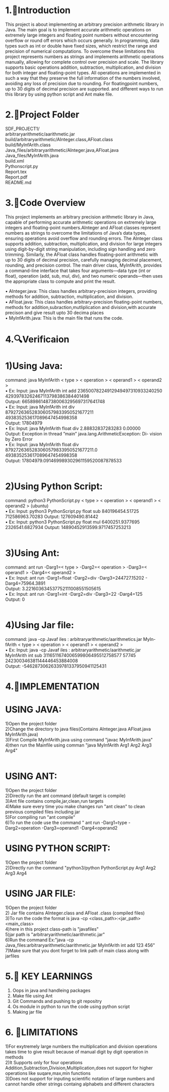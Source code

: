 # 1.🛑Introduction
This project is about implementing an arbitrary precision arithmetic library in Java. The main goal is to implement accurate arithmetic operations on
extremely large integers and floating point numbers without encountering overflow or round off errors which occurs generally. In programming, data types
such as int or double have fixed sizes, which restrict the range and precision of
numerical computations. To overcome these limitations this project represents
numbers as strings and implements arithmetic operations manually, allowing for
complete control over precision and scale.
The library supports basic operations addition, subtraction, multiplication, and division for both integer and floating-point types. All operations
are implemented in such a way that they preserve the full information of the
numbers involved, avoiding any loss of precision due to rounding. For floatingpoint numbers, up to 30 digits of decimal precision are supported. and different
ways to run this library by using python script and Ant make file.

# 2.🛑Project Folder <br>
SDF_PROJECT1/ <br>
arbitraryarithmetic/aarithmetic.jar <br>
build/arbitraryarithmetic/AInteger.class,AFloat.class <br>
build/MyInfArith.class <br>
Java_files/arbitraryarithmetic/AInteger.java,AFloat.java <br>
Java_files/MyInfArith.java <br>
build.xml     <br>
Pythonscript.py <br>
Report.tex   <br>
Report.pdf <br>
README.md  <br>

# 3.🛑Code Overview <br>
  This project implements an arbitrary precision arithmetic library in Java, capable of performing accurate arithmetic operations on extremely large integers and floating-point numbers.AInteger and AFloat classes represent numbers as strings to overcome the limitations of Java’s data types, ensuring operations avoid overflow and rounding errors. The AInteger class supports addition, subtraction, multiplication, and division for large integers using digit-by-digit string manipulation, including sign handling and zero trimming. Similarly, the AFloat class handles floating-point arithmetic with up to 30 digits of decimal precision, carefully managing decimal placement, rounding, and precision control. The main driver class, MyInfArith, provides a command-line interface that takes four arguments—data type (int or float), operation (add, sub, mul, div), and two numeric operands—then uses the appropriate class to compute and print the result.<br>
  
• AInteger.java: This class handles arbitrary-precision integers, providing methods for addition, subtraction, multiplication, and division. <br>
• AFloat.java: This class handles arbitrary-precision floating-point numbers, methods for addition,subraction,mutliplication and division,with accurate precison and give result upto 30 decima places<br>
• MyInfArith.java: This is the main file that runs the code.<br>

# 4.🔍Verificaion <br>
# 1)Using Java: <br>
command: java MyInfArith < type > < operation > < operand1 > < operand2 > <br>
• Ex: Input: java MyInfArith int add 23650078224912949497310933240250
42939783262467113798386384401498 <br>
Output: 66589861487380063295697317641748 <br>
• Ex: Input: java MyInfArith int div 8792726365283060579833950521677211 
493835253617089647454998358 <br>
Output: 17804979 <br>
• Ex: Input: java MyInfArith float div 2.88832837283283 0.00000 <br>
Output: Exception in thread ”main” java.lang.ArithmeticException: Di-
vision by Zero Error <br>
• Ex: Input: java MyInfArith float div 8792726365283060579833950521677211.0
493835253617089647454998358 <br>
Output: 17804979.091469989302961159520087878533 <br>
<br>
# 2)Using Python Script: <br>
command: python3 PythonScript.py < type > < operation > < operand1 >
< operand2 > (ubuntu) <br>
• Ex: Input: python3 PythonScript.py float sub 840196454.51725 712586963.70283
Output: 127609490.81442 <br>
• Ex: Input: python3 PythonScript.py float mul 6400251.9377695 2326541.6827934
Output: 14890452913599.9717457253213 <br>
<br>
# 3)Using Ant: <br>
command: ant run -Darg1=< type > -Darg2=< operation > -Darg3=< operand1 >
-Darg4=< operand2 > <br>
• Ex: Input: ant run -Darg1=float -Darg2=div -Darg3=244727.15202 -
Darg4=75964.3891 <br>
Output: 3.221603634537752111008551505615 <br>
• Ex: Input: ant run -Darg1=int -Darg2=div -Darg3=22 -Darg4=125 <br>
Output: 0 <br>
<br>
# 4)Using Jar file: <br>
command: java -cp Javaf iles : arbitraryarithmetic/aarithmetics.jar MyIn-
fArith < type > < operation > < operand1 > < operand2 > <br>
• Ex: Input: java -cp Javaf iles : arbitraryarithmetic/aarithmetic.jar <br>
MyInfArith int sub 3116511674006599806495512758577 57745 242300346381144446453884008 <br>
Output: -54628730626339781337950941125431 <br>

# 4.🛑IMPLEMENTATION
   # USING JAVA:
   1)Open the project folder <br>
   2)Change the directory to java files(Contains AInteger.java AFloat.java MyInfArith.java) <br>
   3)First Compile MyInfArith.java using command "javac MyInfArith.java" <br>
   4)then run the Mainfile using comman "java MyInfArith Arg1 Arg2 Arg3 Arg4" <br>
   <br>
   # USING ANT:
   1)Open the project folder <br>
   2)Directly run the ant command (default target is compile) <br>
   3)Ant file contains compile,jar,clean,run targets <br>
   4)Make sure every time you make changes run "ant clean" to clean previous compiled files including jar <br>
   5)For compiling run "ant compile" <br>
   6)To run the code use the command " ant run -Darg1=type -Darg2=operation -Darg3=operand1 -Darg4<operand2 <br>
   # USING PYTHON SCRIPT:
   1)Open the project folder <br>
   2)Directly run the command "python3/python PythonScript.py Arg1 Arg2 Arg3 Arg4
   # USING JAR FILE:
   1)Open the project folder <br>
   2) Jar file contains AInteger.class and AFloat .class (compiled files) <br>
   3)To run the code the format is java -cp <class_path>:<jar_path> <main_class> <arg1> <arg2> <arg3> <arg4> <br>
   4)here in this project class-path is "javafiles" <br>
   5)jar path is "arbitraryarithmetic/aarithmetic.jar" <br>
   6)Run the command Ex:"java -cp Java_files:arbitraryarithmetic/aarithmetic.jar MyInfArith int add 123 456" <br>
   7)Make sure that you dont forget to link path of main class along with jarfiles <br>      

# 5.🛑 KEY LEARNINGS 
  1. Oops in java and handleing packages <br>
  2. Make file using Ant <br>
  3. Git Commands and pushing to git repositry <br>
  4. Os module in python to run the code using python script <br>
  5. Making jar file <br>
# 6. 🛑LIMITATIONS
1)For exytremely large numbers the multiplication and division operations
takes time to give result because of manual digit by digit operation in
methods <br>
2)It Supports only for four operations Addition,Subtraction,Division,Multiplication,does
not support for higher operations like suqare,max,min functions <br>
3)Does not support for inputing scientific notation of large numbers and
cannot handle other strings containg alphabets and different characters <br>


